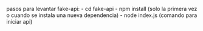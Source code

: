 pasos para levantar fake-api:
    - cd fake-api
    - npm install (solo la primera vez o cuando se instala una nueva dependencia)
    - node index.js (comando para iniciar api)